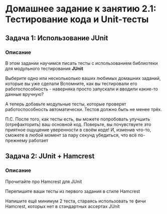 # Домашнее задание к занятию 2.1: Тестирование кода и Unit-тесты 
## Задача 1: Использование JUnit

### Описание
В этом задании научимся писать тесты с использованием библиотеки для модульного тестирования **JUnit**

Выберите одно или нескольколько ваших любимых домашних заданий, которые вы уже сделали
Вспомните, как вы тестировали его работоспособность - наверняка просто запускали и вводили какие-то данные вручную? 

А теперь добавьте модульные тесты, которые проверят работоспособность автоматически.
Тестов должно быть не менее трёх.

П.С. После того, как тесты есть, вы можете попробовать улучшить (отрефакторить) ваш основной код. 
Поверьте, вы почувствуете это приятное ощущение уверенности в своём коде! 
И, изменив что-то, сможете в любой момент за пару секунд убедиться, что всё по-прежнему работает

## Задача 2: JUnit + Hamcrest

### Описание
Прочитайте про Hamcrest для JUnit

Перепишите ваши тесты из первого задания в стиле Hamcrest

Напишите ещё минимум 2 теста, стараясь использовать те фичи Hamcrest, которых нет в стандартных ассертах JUnit

